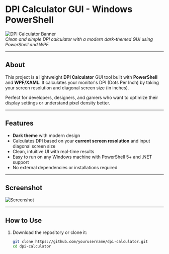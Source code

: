 # DPI Calculator GUI - Windows PowerShell

![DPI Calculator Banner](https://user-images.githubusercontent.com/yourusername/banner-image.png)  
*Clean and simple DPI calculator with a modern dark-themed GUI using PowerShell and WPF.*

---

## About

This project is a lightweight **DPI Calculator** GUI tool built with **PowerShell** and **WPF/XAML**. It calculates your monitor's DPI (Dots Per Inch) by taking your screen resolution and diagonal screen size (in inches).

Perfect for developers, designers, and gamers who want to optimize their display settings or understand pixel density better.

---

## Features

- **Dark theme** with modern design  
- Calculates DPI based on your **current screen resolution** and input diagonal screen size  
- Clean, intuitive UI with real-time results  
- Easy to run on any Windows machine with PowerShell 5+ and .NET support  
- No external dependencies or installations required  

---

## Screenshot

![Screenshot](https://user-images.githubusercontent.com/yourusername/screenshot.png)

---

## How to Use

1. Download the repository or clone it:

   ```bash
   git clone https://github.com/yourusername/dpi-calculator.git
   cd dpi-calculator
